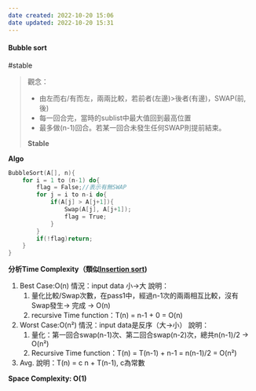 ```yaml
---
date created: 2022-10-20 15:06
date updated: 2022-10-20 15:31
---
```


#### Bubble sort
#stable 
> 觀念：
>
> - 由左而右/有而左，兩兩比較，若前者(左邊)>後者(有邊)，SWAP(前, 後)
> - 每一回合完，當時的sublist中最大值回到最高位置
> - 最多做(n-1)回合。若某一回合未發生任何SWAP則提前結束。
> 
> **Stable**

**Algo**

```C
BubbleSort(A[], n){
	for i = 1 to (n-1) do{
		flag = False;//表示有無SWAP
		for j = i to n-i do{
			if(A[j] > A[j+1]){
				Swap(A[j], A[j+1]);
				flag = True;
			}
		}
		if(!flag)return;
	}
}
```

**分析Time Complexity（類似[Insertion sort](Insertion%20sort.md))**
1. Best Case:O(n)
   情況：input data 小->大
   說明：
   1. 量化比較/Swap次數，在pass1中，經過n-1次的兩兩相互比較，沒有Swap發生-> 完成 -> O(n)
    2. recursive Time function：T(n) = n-1 + 0 = O(n)
3. Worst Case:O(n²)
   情況：input data是反序（大->小）
   說明：
   1. 量化：第一回合swap(n-1)次、第二回合swap(n-2)次，總共n(n-1)/2 -> O(n²)
   2. Recursive Time function：T(n) = T(n-1) + n-1 = n(n-1)/2 = O(n²)
4. Avg. 
   說明：T(n) = c n + T(n-1), c為常數

**Space Complexity: O(1)**

